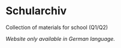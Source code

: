 # Schularchiv
Collection of materials for school (Q1/Q2)

*Website only available in German language.*
